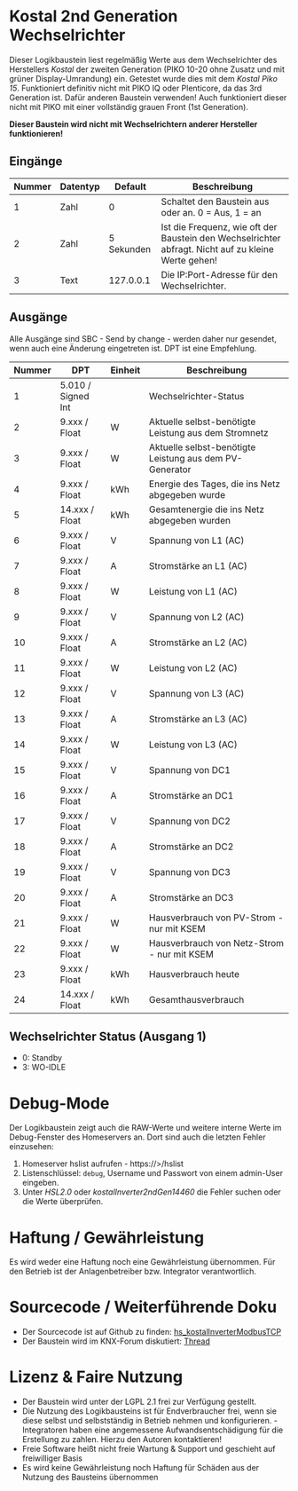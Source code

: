 # Kostal 2nd Generation Wechselrichter 

Dieser Logikbaustein liest regelmäßig Werte aus dem Wechselrichter des Herstellers *Kostal* der zweiten Generation (PIKO 10-20 ohne Zusatz und mit grüner Display-Umrandung) ein. Getestet wurde dies mit dem *Kostal Piko 15*.
Funktioniert definitiv nicht mit PIKO IQ oder Plenticore, da das 3rd Generation ist. Dafür anderen Baustein verwenden!
Auch funktioniert dieser nicht mit PIKO mit einer vollständig grauen Front (1st Generation).

**Dieser Baustein wird nicht mit Wechselrichtern anderer Hersteller funktionieren!**

## Eingänge

| Nummer | Datentyp | Default | Beschreibung                                                                                                                                                           |
| ------ | -------- | ------- |------------------------------------------------------------------------------------------------------------------------------------------------------------------------|
| 1 | Zahl | 0 | Schaltet den Baustein aus oder an. 0 = Aus, 1 = an        |
| 2 | Zahl | 5 Sekunden | Ist die Frequenz, wie oft der Baustein den Wechselrichter abfragt. Nicht auf zu kleine Werte gehen!                                                                    | 
| 3 | Text | 127.0.0.1 | Die IP:Port-Adresse für den Wechselrichter.                                                                                                                            |

## Ausgänge

Alle Ausgänge sind SBC - Send by change - werden daher nur gesendet, wenn auch eine Änderung eingetreten ist.
DPT ist eine Empfehlung. 

| Nummer | DPT                | Einheit | Beschreibung                                            |
|--------|--------------------|---------|---------------------------------------------------------|
| 1      | 5.010 / Signed Int |         | Wechselrichter-Status                                   |
| 2      | 9.xxx / Float      | W       | Aktuelle selbst-benötigte Leistung aus dem Stromnetz    |
| 3      | 9.xxx / Float      | W       | Aktuelle selbst-benötigte Leistung aus dem PV-Generator |
| 4      | 9.xxx / Float      | kWh     | Energie des Tages, die ins Netz abgegeben wurde         |
| 5      | 14.xxx / Float     | kWh     | Gesamtenergie die ins Netz abgegeben wurden             |
| 6      | 9.xxx / Float      | V       | Spannung von L1 (AC)                                    |
| 7      | 9.xxx / Float      | A       | Stromstärke an L1 (AC)                                  |
| 8      | 9.xxx / Float      | W       | Leistung von L1 (AC)                                    |
| 9      | 9.xxx / Float      | V       | Spannung von L2 (AC)                                    |
| 10     | 9.xxx / Float      | A       | Stromstärke an L2 (AC)                                  |
| 11     | 9.xxx / Float      | W       | Leistung von L2 (AC)                                    |
| 12     | 9.xxx / Float      | V       | Spannung von L3 (AC)                                    |
| 13     | 9.xxx / Float      | A       | Stromstärke an L3 (AC)                                  |
| 14     | 9.xxx / Float      | W       | Leistung von L3 (AC)                                    |
| 15     | 9.xxx / Float      | V       | Spannung von DC1                                        |
| 16     | 9.xxx / Float      | A       | Stromstärke an DC1                                      |
| 17     | 9.xxx / Float      | V       | Spannung von DC2                                        |
| 18     | 9.xxx / Float      | A       | Stromstärke an DC2                                      |
| 19     | 9.xxx / Float      | V       | Spannung von DC3                                        |
| 20     | 9.xxx / Float      | A       | Stromstärke an DC3                                      |
| 21     | 9.xxx / Float      | W       | Hausverbrauch von PV-Strom - nur mit KSEM               |
| 22     | 9.xxx / Float      | W       | Hausverbrauch von Netz-Strom - nur mit KSEM             |
| 23     | 9.xxx / Float      | kWh     | Hausverbrauch heute                                     |
| 24     | 14.xxx / Float     | kWh     | Gesamthausverbrauch                                     |

## Wechselrichter Status (Ausgang 1)

* 0: Standby
* 3: WO-IDLE

# Debug-Mode

Der Logikbaustein zeigt auch die RAW-Werte und weitere interne Werte im Debug-Fenster des Homeservers an. Dort sind auch die letzten Fehler einzusehen:

1. Homeserver hslist aufrufen - https://<HS IP>>/hslist
2. Listenschlüssel: `debug`, Username und Passwort von einem admin-User eingeben.
3. Unter *HSL2.0* oder *kostalInverter2ndGen14460* die Fehler suchen oder die Werte überprüfen.

# Haftung / Gewährleistung

Es wird weder eine Haftung noch eine Gewährleistung übernommen. Für den Betrieb ist der Anlagenbetreiber bzw. Integrator verantwortlich.

# Sourcecode / Weiterführende Doku

* Der Sourcecode ist auf Github zu finden: [hs_kostalInverterModbusTCP](https://github.com/SvenBunge/hs_kostalInverterModbusTCP)
* Der Baustein wird im KNX-Forum diskutiert: [Thread](https://knx-user-forum.de/forum/%C3%B6ffentlicher-bereich/knx-eib-forum/1559910-logikbaustein-kostal-wechselrichter-via-modbus-tcp-abfragen)

# Lizenz & Faire Nutzung

* Der Baustein wird unter der LGPL 2.1 frei zur Verfügung gestellt.
* Die Nutzung des Logikbausteins ist für Endverbraucher frei, wenn sie diese selbst und selbstständig in Betrieb nehmen und konfigurieren. - Integratoren haben eine angemessene Aufwandsentschädigung für die Erstellung zu zahlen. Hierzu den Autoren kontaktieren!
* Freie Software heißt nicht freie Wartung & Support und geschieht auf freiwilliger Basis
* Es wird keine Gewährleistung noch Haftung für Schäden aus der Nutzung des Bausteins übernommen